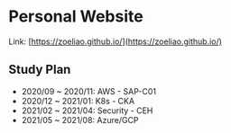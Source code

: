 # Personal Website
Link: [https://zoeliao.github.io/](https://zoeliao.github.io/)

## Study Plan
- 2020/09 ~ 2020/11: AWS - SAP-C01
- 2020/12 ~ 2021/01: K8s - CKA
- 2021/02 ~ 2021/04: Security - CEH
- 2021/05 ~ 2021/08: Azure/GCP
